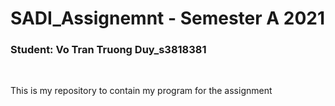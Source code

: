 # SADI_Assignemnt - Semester A 2021
<h3>Student: Vo Tran Truong Duy_s3818381</h3>
<br/>
<p>This is my repository to contain my program for the assignment</p>
<br/>
